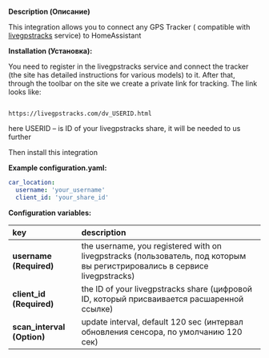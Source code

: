 **Description (Описание)**
<p>This integration allows you to connect any GPS Tracker ( compatible with <a href='https://livegpstracks.com/'>livegpstracks</a> service) to HomeAssistant </p>



**Installation (Установка):**
<p>You need to register in the livegpstracks service and connect the tracker (the site has detailed instructions for various models) to it. After that, through the toolbar on the site we create a private link for tracking. The link looks like:</p> 
<pre><code>
https://livegpstracks.com/dv_USERID.html
</code></pre>
<p>here USERID – is ID of your livegpstracks share, it will be needed to us further </p>
<p>Then install this integration</p>

**Example configuration.yaml:**

```yaml
car_location:
  username: 'your_username'
  client_id: 'your_share_id'
```



**Configuration variables:**  
  
key | description  
:--- | :---  
**username (Required)** | the username, you registered with on livegpstracks (пользователь, под которым вы регистрировались в сервисе livegpstracks)
**client_id (Required)** | the ID of your livegpstracks share (цифровой ID, который присваивается расшаренной ссылке)
**scan_interval (Option)** | update interval, default 120 sec (интервал обновления сенсора, по умолчанию 120 сек)
